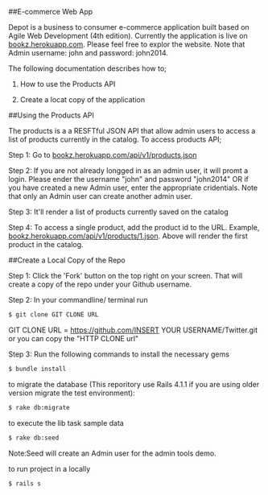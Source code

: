 ##E-commerce Web App

Depot is a business to consumer e-commerce application built based on Agile Web Development (4th edition). Currently the application is live on <a href="http://bookz.herokuapp.com/">bookz.herokuapp.com</a>. Please feel free to explor the website. Note that Admin username: john and password: john2014.

The following documentation describes how to;

1. How to use the Products API

2. Create a locat copy of the application


##Using the Products API

The products is a a RESFTful JSON API that allow admin users to access a list of products currently in the catalog. To access products API;

Step 1: Go to <a href="http://bookz.herokuapp.com/api/v1/products.json">bookz.herokuapp.com/api/v1/products.json</a>

Step 2: If you are not already longged in as an admin user, it will promt a login. Please ender the username "john" and password "john2014" OR if you have created a new Admin user, enter the appropriate cridentials. Note that only an Admin user can create another admin user. 

Step 3: It'll render a list of products currently saved on the catalog

Step 4: To access a single product, add the product id to the URL. Example, <a href="http://bookz.herokuapp.com/api/v1/products/1.json">bookz.herokuapp.com/api/v1/products/1.json</a>. Above will render the first product in the catalog. 



##Create a Local Copy of the Repo

Step 1: Click the 'Fork' button on the top right on your screen. That will create a copy of the repo under your Github username.

Step 2: In your commandline/ terminal run

```bash
$ git clone GIT CLONE URL 
```
GIT CLONE URL = https://github.com/INSERT YOUR USERNAME/Twitter.git or you can copy the "HTTP CLONE url"

Step 3: Run the following commands 
to install the necessary gems 
```bash
$ bundle install 
```
to migrate the database (This reporitory use Rails 4.1.1 if you are using older version migrate the test environment): 
```bash
$ rake db:migrate
```

to execute the lib task sample data
```bash
$ rake db:seed 
```
Note:Seed will create an Admin user for the admin tools demo.

to run project in a  locally
```bash
$ rails s 
 
